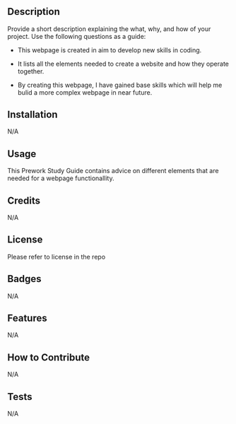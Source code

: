 # <Prework Study Guide Webpage>

## Description

Provide a short description explaining the what, why, and how of your project. Use the following questions as a guide:

- This webpage is created in aim to develop new skills in coding. 

- It lists all the elements needed to create a website and how they operate together.
- By creating this webpage, I have gained base skills which will help me bulid a more complex webpage in near future. 

## Installation

N/A

## Usage

This Prework Study Guide contains advice on different elements that are needed for a webpage functionallity. 

## Credits

N/A

## License

Please refer to license in the repo

## Badges

N/A

## Features

N/A

## How to Contribute

N/A

## Tests

N/A